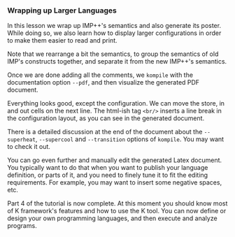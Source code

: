 <!-- Copyright (c) 2010-2014 K Team. All Rights Reserved. -->

### Wrapping up Larger Languages

In this lesson we wrap up IMP++'s semantics and also generate its poster.
While doing so, we also learn how to display larger configurations in order
to make them easier to read and print.

Note that we rearrange a bit the semantics, to group the semantics of old
IMP's constructs together, and separate it from the new IMP++'s semantics.

Once we are done adding all the comments, we `kompile` with the documentation
option `--pdf`, and then visualize the generated PDF document.

Everything looks good, except the configuration.  We can move the store, in
and out cells on the next line.  The html-ish tag `<br/>` inserts a line break
in the configuration layout, as you can see in the generated document.

There is a detailed discussion at the end of the document about the
`--superheat`, `--supercool` and `--transition` options of `kompile`.
You may want to check it out.

You can go even further and manually edit the generated Latex document.
You typically want to do that when you want to publish your language
definition, or parts of it, and you need to finely tune it to fit the
editing requirements.  For example, you may want to insert some negative
spaces, etc.

Part 4 of the tutorial is now complete.  At this moment you should know most
of K framework's features and how to use the K tool.  You can now define or
design your own programming languages, and then execute and analyze programs.
